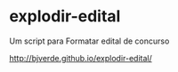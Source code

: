 explodir-edital
===============
Um script para Formatar edital de concurso 

http://bjverde.github.io/explodir-edital/
